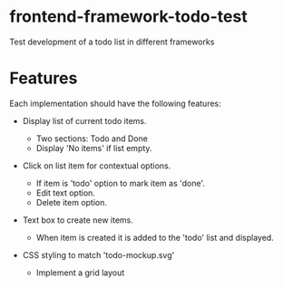 # frontend-framework-todo-test
Test development of a todo list in different frameworks

# Features
Each implementation should have the following features:

* Display list of current todo items.
   * Two sections:  Todo and Done
   * Display 'No items' if list empty.

* Click on list item for contextual options.
   * If item is 'todo' option to mark item as 'done'.
   * Edit text option.
   * Delete item option.

* Text box to create new items.
   * When item is created it is added to the 'todo' list and displayed.

* CSS styling to match 'todo-mockup.svg'
   * Implement a grid layout
